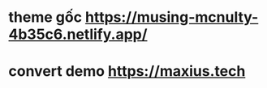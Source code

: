 # theme gốc <a>https://musing-mcnulty-4b35c6.netlify.app/</a>
# convert demo <a>https://maxius.tech</a>

